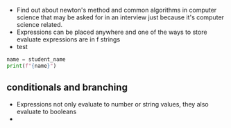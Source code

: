 - Find out about newton's method and common algorithms in computer science that may be asked for in an interview just because it's computer science related.
- Expressions can be placed anywhere and one of the ways to store evaluate expressions are in f strings
- test

```python
name = student_name
print(f"{name}")
```

## conditionals and branching

- Expressions not only evaluate to number or string values, they also evaluate to booleans
-
